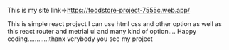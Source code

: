 This is my site link=>https://foodstore-project-7555c.web.app/

This is simple react project
I can use html css and other option as well as this react router and metrial ui and many kind of option....
Happy coding............thanx verybody you see my project